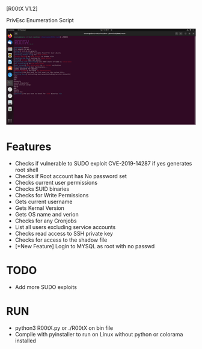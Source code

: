 
[R00tX V1.2]

PrivEsc Enumeration Script

<img src="https://github.com/darkseid-security/R00tX/blob/main/Screenshots/rootx3.png">

Features
============
 + Checks if vulnerable to SUDO exploit CVE-2019-14287 if yes generates root shell
 + Checks if Root account has No password set
 + Checks current user permissions
 + Checks SUID binaries
 + Checks for Write Permissions 
 + Gets current username
 + Gets Kernal Version
 + Gets OS name and verion
 + Checks for any Cronjobs
 + List all users excluding service accounts
 + Checks read access to SSH private key
 + Checks for access to the shadow file
 + [*New Feature] Login to MYSQL as root with no passwd
 
TODO
============
 + Add more SUDO exploits
 
RUN
============
 + python3 R00tX.py or ./R00tX on bin file
 + Compile with pyinstaller to run on Linux without python or colorama installed
